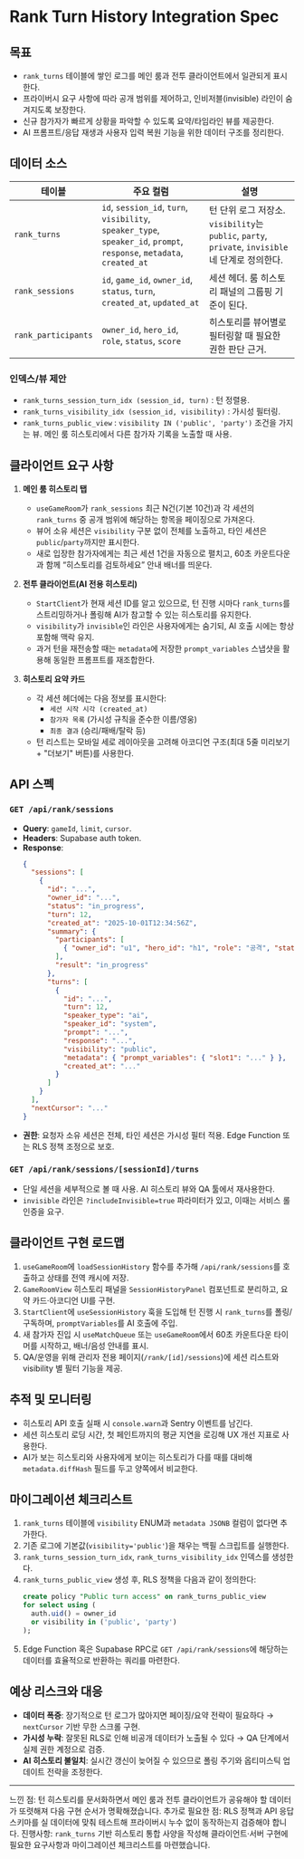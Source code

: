# Rank Turn History Integration Spec

## 목표
- `rank_turns` 테이블에 쌓인 로그를 메인 룸과 전투 클라이언트에서 일관되게 표시한다.
- 프라이버시 요구 사항에 따라 공개 범위를 제어하고, 인비저블(invisible) 라인이 숨겨지도록 보장한다.
- 신규 참가자가 빠르게 상황을 파악할 수 있도록 요약/타임라인 뷰를 제공한다.
- AI 프롬프트/응답 재생과 사용자 입력 복원 기능을 위한 데이터 구조를 정리한다.

## 데이터 소스
| 테이블 | 주요 컬럼 | 설명 |
| --- | --- | --- |
| `rank_turns` | `id`, `session_id`, `turn`, `visibility`, `speaker_type`, `speaker_id`, `prompt`, `response`, `metadata`, `created_at` | 턴 단위 로그 저장소. `visibility`는 `public`, `party`, `private`, `invisible` 네 단계로 정의한다. |
| `rank_sessions` | `id`, `game_id`, `owner_id`, `status`, `turn`, `created_at`, `updated_at` | 세션 헤더. 룸 히스토리 패널의 그룹핑 기준이 된다. |
| `rank_participants` | `owner_id`, `hero_id`, `role`, `status`, `score` | 히스토리를 뷰어별로 필터링할 때 필요한 권한 판단 근거. |

### 인덱스/뷰 제안
- `rank_turns_session_turn_idx (session_id, turn)` : 턴 정렬용.
- `rank_turns_visibility_idx (session_id, visibility)` : 가시성 필터링.
- `rank_turns_public_view` : `visibility IN ('public', 'party')` 조건을 가지는 뷰. 메인 룸 히스토리에서 다른 참가자 기록을 노출할 때 사용.

## 클라이언트 요구 사항
1. **메인 룸 히스토리 탭**
   - `useGameRoom`가 `rank_sessions` 최근 N건(기본 10건)과 각 세션의 `rank_turns` 중 공개 범위에 해당하는 항목을 페이징으로 가져온다.
   - 뷰어 소유 세션은 `visibility` 구분 없이 전체를 노출하고, 타인 세션은 `public`/`party`까지만 표시한다.
   - 새로 입장한 참가자에게는 최근 세션 1건을 자동으로 펼치고, 60초 카운트다운과 함께 “히스토리를 검토하세요” 안내 배너를 띄운다.

2. **전투 클라이언트(AI 전용 히스토리)**
   - `StartClient`가 현재 세션 ID를 알고 있으므로, 턴 진행 시마다 `rank_turns`를 스트리밍하거나 폴링해 AI가 참고할 수 있는 히스토리를 유지한다.
   - `visibility`가 `invisible`인 라인은 사용자에게는 숨기되, AI 호출 시에는 항상 포함해 맥락 유지.
   - 과거 턴을 재전송할 때는 `metadata`에 저장한 `prompt_variables` 스냅샷을 활용해 동일한 프롬프트를 재조합한다.

3. **히스토리 요약 카드**
   - 각 세션 헤더에는 다음 정보를 표시한다:
     - `세션 시작 시각 (created_at)`
     - `참가자 목록` (가시성 규칙을 준수한 이름/영웅)
     - `최종 결과` (승리/패배/탈락 등)
   - 턴 리스트는 모바일 세로 레이아웃을 고려해 아코디언 구조(최대 5줄 미리보기 + "더보기" 버튼)를 사용한다.

## API 스펙
### `GET /api/rank/sessions`
- **Query**: `gameId`, `limit`, `cursor`.
- **Headers**: Supabase auth token.
- **Response**:
  ```json
  {
    "sessions": [
      {
        "id": "...",
        "owner_id": "...",
        "status": "in_progress",
        "turn": 12,
        "created_at": "2025-10-01T12:34:56Z",
        "summary": {
          "participants": [
            { "owner_id": "u1", "hero_id": "h1", "role": "공격", "status": "active" }
          ],
          "result": "in_progress"
        },
        "turns": [
          {
            "id": "...",
            "turn": 12,
            "speaker_type": "ai",
            "speaker_id": "system",
            "prompt": "...",
            "response": "...",
            "visibility": "public",
            "metadata": { "prompt_variables": { "slot1": "..." } },
            "created_at": "..."
          }
        ]
      }
    ],
    "nextCursor": "..."
  }
  ```
- **권한**: 요청자 소유 세션은 전체, 타인 세션은 가시성 필터 적용. Edge Function 또는 RLS 정책 조정으로 보호.

### `GET /api/rank/sessions/[sessionId]/turns`
- 단일 세션을 세부적으로 볼 때 사용. AI 히스토리 뷰와 QA 툴에서 재사용한다.
- `invisible` 라인은 `?includeInvisible=true` 파라미터가 있고, 이때는 서비스 롤 인증을 요구.

## 클라이언트 구현 로드맵
1. `useGameRoom`에 `loadSessionHistory` 함수를 추가해 `/api/rank/sessions`를 호출하고 상태를 전역 캐시에 저장.
2. `GameRoomView` 히스토리 패널을 `SessionHistoryPanel` 컴포넌트로 분리하고, 요약 카드·아코디언 UI를 구현.
3. `StartClient`에 `useSessionHistory` 훅을 도입해 턴 진행 시 `rank_turns`를 폴링/구독하며, `promptVariables`를 AI 호출에 주입.
4. 새 참가자 진입 시 `useMatchQueue` 또는 `useGameRoom`에서 60초 카운트다운 타이머를 시작하고, 배너/음성 안내를 표시.
5. QA/운영을 위해 관리자 전용 페이지(`/rank/[id]/sessions`)에 세션 리스트와 visibility 별 필터 기능을 제공.

## 추적 및 모니터링
- 히스토리 API 호출 실패 시 `console.warn`과 Sentry 이벤트를 남긴다.
- 세션 히스토리 로딩 시간, 첫 페인트까지의 평균 지연을 로깅해 UX 개선 지표로 사용한다.
- AI가 보는 히스토리와 사용자에게 보이는 히스토리가 다를 때를 대비해 `metadata.diffHash` 필드를 두고 양쪽에서 비교한다.

## 마이그레이션 체크리스트
1. `rank_turns` 테이블에 `visibility` ENUM과 `metadata JSONB` 컬럼이 없다면 추가한다.
2. 기존 로그에 기본값(`visibility='public'`)을 채우는 백필 스크립트를 실행한다.
3. `rank_turns_session_turn_idx`, `rank_turns_visibility_idx` 인덱스를 생성한다.
4. `rank_turns_public_view` 생성 후, RLS 정책을 다음과 같이 정의한다:
   ```sql
   create policy "Public turn access" on rank_turns_public_view
   for select using (
     auth.uid() = owner_id
     or visibility in ('public', 'party')
   );
   ```
5. Edge Function 혹은 Supabase RPC로 `GET /api/rank/sessions`에 해당하는 데이터를 효율적으로 반환하는 쿼리를 마련한다.

## 예상 리스크와 대응
- **데이터 폭증**: 장기적으로 턴 로그가 많아지면 페이징/요약 전략이 필요하다 → `nextCursor` 기반 무한 스크롤 구현.
- **가시성 누락**: 잘못된 RLS로 인해 비공개 데이터가 노출될 수 있다 → QA 단계에서 실제 권한 계정으로 검증.
- **AI 히스토리 불일치**: 실시간 갱신이 늦어질 수 있으므로 폴링 주기와 옵티미스틱 업데이트 전략을 조정한다.

---
느낀 점: 턴 히스토리를 문서화하면서 메인 룸과 전투 클라이언트가 공유해야 할 데이터가 또렷해져 다음 구현 순서가 명확해졌습니다.
추가로 필요한 점: RLS 정책과 API 응답 스키마를 실 데이터에 맞춰 테스트해 프라이버시 누수 없이 동작하는지 검증해야 합니다.
진행사항: `rank_turns` 기반 히스토리 통합 사양을 작성해 클라이언트·서버 구현에 필요한 요구사항과 마이그레이션 체크리스트를 마련했습니다.
